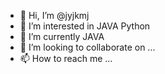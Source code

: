 - 👋 Hi, I’m @jyjkmj
- 👀 I’m interested in JAVA Python
- 🌱 I’m currently JAVA
- 💞️ I’m looking to collaborate on ...
- 📫 How to reach me ...

<!---
jyjkmj/jyjkmj is a ✨ special ✨ repository because its `README.md` (this file) appears on your GitHub profile.
You can click the Preview link to take a look at your changes.
--->
